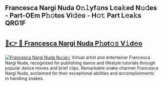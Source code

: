 ## Francesca Nargi Nuda O𝚗𝚕yf𝚊ns L𝚎a𝚔ed N𝚞𝚍es - Part-OEm P𝚑𝚘tos Vi𝚍𝚎o - H𝚘𝚝 Part L𝚎a𝚔s QRG1F

# <h2><a href="http://kf7k21.oniu.top/?m=Francesca+Nargi+Nuda">🔗👉 🔴 Francesca Nargi Nuda P𝚑ot𝚘𝚜 V𝚒d𝚎o</a></h2>

[![Francesca Nargi Nuda Nu𝚍e𝚜](https://i.imgur.com/0qMVB7G.gif)](http://kf7k21.oniu.top/?m=Francesca+Nargi+Nuda)
Virtual artist and entertainer Francesca Nargi Nuda, recognized for publishing dance and lifestyle tutorials through popular dance moves and brief clips. Remarkable snake charmer Francesca Nargi Nuda, acclaimed for their exceptional abilities and accomplishments in handling snakes.  
